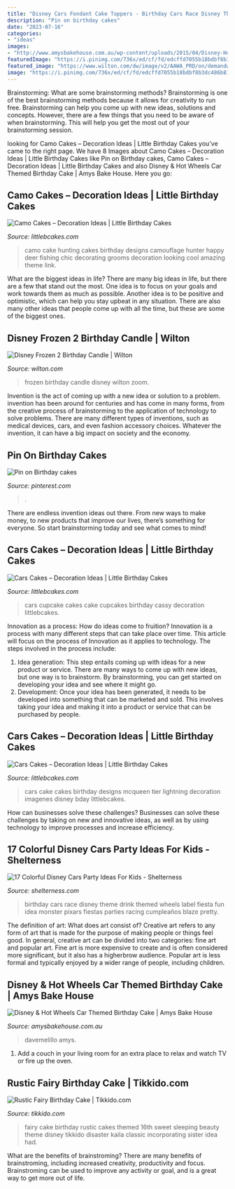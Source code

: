 ```yaml
---
title: "Disney Cars Fondant Cake Toppers - Birthday Cars Race Disney Theme Drink Themed Wheels Label Fiesta Fun Idea Monster Pixars Fiestas Parties Racing Cumpleaños Blaze Pretty"
description: "Pin on birthday cakes"
date: "2023-07-16"
categories:
- "ideas"
images:
- "http://www.amysbakehouse.com.au/wp-content/uploads/2015/04/Disney-Hot-Wheels-Car-Birthday-Cake2.jpg"
featuredImage: "https://i.pinimg.com/736x/ed/cf/fd/edcffd7055b18bdbf8b3dc486b817f5a--kids-cars-car-birthday-cakes.jpg"
featured_image: "https://www.wilton.com/dw/image/v2/AAWA_PRD/on/demandware.static/-/Sites-wilton-product-master/default/dwb7f2e908/images/product/2811-0-0027/2811-0-0027_FrCa_55187_pkg.jpg?sw=1440&amp;sh=750&amp;sm=fit"
image: "https://i.pinimg.com/736x/ed/cf/fd/edcffd7055b18bdbf8b3dc486b817f5a--kids-cars-car-birthday-cakes.jpg"
---
```



Brainstorming: What are some brainstorming methods?
Brainstorming is one of the best brainstorming methods because it allows for creativity to run free. Brainstorming can help you come up with new ideas, solutions and concepts. However, there are a few things that you need to be aware of when brainstorming. This will help you get the most out of your brainstorming session.

	

		
looking for Camo Cakes – Decoration Ideas | Little Birthday Cakes you've came to the right page. We have 8 Images about Camo Cakes – Decoration Ideas | Little Birthday Cakes like Pin on Birthday cakes, Camo Cakes – Decoration Ideas | Little Birthday Cakes and also Disney &amp; Hot Wheels Car Themed Birthday Cake | Amys Bake House. Here you go:
		
    
## Camo Cakes – Decoration Ideas | Little Birthday Cakes

<img loading=lazy src="http://www.littlebcakes.com/wp-content/uploads/2014/01/Camo-Cake-Designs.jpg" onerror="this.onerror=null;this.src='https://tse4.mm.bing.net/th?id=OIP.fpg9I751XtOLILTkUsRltgHaFj&amp;pid=15.1';" alt="Camo Cakes – Decoration Ideas | Little Birthday Cakes">

_Source: littlebcakes.com_

>camo cake hunting cakes birthday designs camouflage hunter happy deer fishing chic decorating grooms decoration looking cool amazing theme link. 

	

What are the biggest ideas in life?
There are many big ideas in life, but there are a few that stand out the most. One idea is to focus on your goals and work towards them as much as possible. Another idea is to be positive and optimistic, which can help you stay upbeat in any situation. There are also many other ideas that people come up with all the time, but these are some of the biggest ones.

    
## Disney Frozen 2 Birthday Candle | Wilton

<img loading=lazy src="https://www.wilton.com/dw/image/v2/AAWA_PRD/on/demandware.static/-/Sites-wilton-product-master/default/dwb7f2e908/images/product/2811-0-0027/2811-0-0027_FrCa_55187_pkg.jpg?sw=1440&amp;sh=750&amp;sm=fit" onerror="this.onerror=null;this.src='https://tse3.mm.bing.net/th?id=OIP.Qwko-sVIan9AI6XfDpbpagHaHa&amp;pid=15.1';" alt="Disney Frozen 2 Birthday Candle | Wilton">

_Source: wilton.com_

>frozen birthday candle disney wilton zoom. 

	

Invention is the act of coming up with a new idea or solution to a problem. invention has been around for centuries and has come in many forms, from the creative process of brainstorming to the application of technology to solve problems. There are many different types of inventions, such as medical devices, cars, and even fashion accessory choices. Whatever the invention, it can have a big impact on society and the economy.

    
## Pin On Birthday Cakes

<img loading=lazy src="https://i.pinimg.com/736x/ed/cf/fd/edcffd7055b18bdbf8b3dc486b817f5a--kids-cars-car-birthday-cakes.jpg" onerror="this.onerror=null;this.src='https://tse1.mm.bing.net/th?id=OIP.vP1IoqJcGyPZrtYGq1n1xAHaJ3&amp;pid=15.1';" alt="Pin on Birthday cakes">

_Source: pinterest.com_

>. 

	

There are endless invention ideas out there. From new ways to make money, to new products that improve our lives, there’s something for everyone. So start brainstorming today and see what comes to mind!

    
## Cars Cakes – Decoration Ideas | Little Birthday Cakes

<img loading=lazy src="https://www.littlebcakes.com/wp-content/uploads/2014/01/Cars-Cupcake-Cake.jpg" onerror="this.onerror=null;this.src='https://tse1.mm.bing.net/th?id=OIP.cdkPdvYFhRdD29dZKWHyawHaFj&amp;pid=15.1';" alt="Cars Cakes – Decoration Ideas | Little Birthday Cakes">

_Source: littlebcakes.com_

>cars cupcake cakes cake cupcakes birthday cassy decoration littlebcakes. 

	

Innovation as a process: How do ideas come to fruition?
Innovation is a process with many different steps that can take place over time. This article will focus on the process of Innovation as it applies to technology. The steps involved in the process include: 
1. Idea generation: This step entails coming up with ideas for a new product or service. There are many ways to come up with new ideas, but one way is to brainstorm. By brainstorming, you can get started on developing your idea and see where it might go. 
2. Development: Once your idea has been generated, it needs to be developed into something that can be marketed and sold. This involves taking your idea and making it into a product or service that can be purchased by people. 

    
## Cars Cakes – Decoration Ideas | Little Birthday Cakes

<img loading=lazy src="http://www.littlebcakes.com/wp-content/uploads/2014/01/Cars-Cake.jpg" onerror="this.onerror=null;this.src='https://tse3.mm.bing.net/th?id=OIP.J_6_rZGyvndDZ3UwyPAmGwHaH2&amp;pid=15.1';" alt="Cars Cakes – Decoration Ideas | Little Birthday Cakes">

_Source: littlebcakes.com_

>cars cake cakes birthday designs mcqueen tier lightning decoration imagenes disney bday littlebcakes. 

	

How can businesses solve these challenges?
Businesses can solve these challenges by taking on new and innovative ideas, as well as by using technology to improve processes and increase efficiency.

    
## 17 Colorful Disney Cars Party Ideas For Kids - Shelterness

<img loading=lazy src="https://i.shelterness.com/2017/07/06-kids-drink-in-a-jar-with-a-Cars-theme-label-is-a-creative-and-fun-idea.jpg" onerror="this.onerror=null;this.src='https://tse4.mm.bing.net/th?id=OIP.d-9dyhqQyEHN53wBSf9fVQHaLH&amp;pid=15.1';" alt="17 Colorful Disney Cars Party Ideas For Kids - Shelterness">

_Source: shelterness.com_

>birthday cars race disney theme drink themed wheels label fiesta fun idea monster pixars fiestas parties racing cumpleaños blaze pretty. 

	

The definition of art: What does art consist of?
Creative art refers to any form of art that is made for the purpose of making people or things feel good. In general, creative art can be divided into two categories: fine art and popular art. Fine art is more expensive to create and is often considered more significant, but it also has a higherbrow audience. Popular art is less formal and typically enjoyed by a wider range of people, including children.

    
## Disney &amp; Hot Wheels Car Themed Birthday Cake | Amys Bake House

<img loading=lazy src="http://www.amysbakehouse.com.au/wp-content/uploads/2015/04/Disney-Hot-Wheels-Car-Birthday-Cake2.jpg" onerror="this.onerror=null;this.src='https://tse3.mm.bing.net/th?id=OIP.EMRjCaJmDf0duBupM8n24wHaJa&amp;pid=15.1';" alt="Disney &amp; Hot Wheels Car Themed Birthday Cake | Amys Bake House">

_Source: amysbakehouse.com.au_

>davemelillo amys. 

	

1. Add a couch in your living room for an extra place to relax and watch TV or fire up the oven.

    
## Rustic Fairy Birthday Cake | Tikkido.com

<img loading=lazy src="https://tikkido.com/sites/default/files/TIKKIDO-fairy-cake-kaila-4.jpg" onerror="this.onerror=null;this.src='https://tse3.mm.bing.net/th?id=OIP.RJkGNwgifYpOTQoSCr7-dwHaLG&amp;pid=15.1';" alt="Rustic Fairy Birthday Cake | Tikkido.com">

_Source: tikkido.com_

>fairy cake birthday rustic cakes themed 16th sweet sleeping beauty theme disney tikkido disaster kaila classic incorporating sister idea had. 

	

What are the benefits of brainstroming?
There are many benefits of brainstroming, including increased creativity, productivity and focus. Brainstroming can be used to improve any activity or goal, and is a great way to get more out of life.

